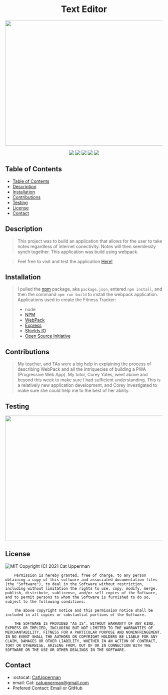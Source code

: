 <h1 align="center"> Text Editor </h1>

<p align="center">
  <img width="560" height="400" src="">
</p> 


<p align="center">
    <img src="https://img.shields.io/badge/Javascript-yellow" />
    <img src="https://img.shields.io/badge/express-orange" />
    <img src="https://img.shields.io/badge/Sequelize-blue"  />
    <img src="https://img.shields.io/badge/mySQL-blue"  />
    <img src="https://img.shields.io/badge/dotenv-green" />
</p>

## Table of Contents
- [Table of Contents](#table-of-contents)
- [Description](#description)
- [Installation](#installation)
- [Contributions](#contributions)
- [Testing](#testing)
- [License](#license)
- [Contact](#contact)


## Description
> This project was to build an application that allows for the user to take notes regardless of internet conectivity.  Notes will then seemlessly synch together.  This application was build using webpack.  

> Feel free to visit and test the application [Here!]() 

## Installation
> I pulled the [npm](https://www.npmjs.com/) package, aka ```package.json```, entered ```npm install```, and then the command ```npm run build``` to install the webpack application.
Applications used to create the Fitness Tracker: 
> * node 
> * [NPM](https://www.npmjs.com/)
> * [WebPack](https://webpack.js.org/)
> * [Express](https://www.npmjs.com/package/express)
> * [Shields IO](https://shields.io/category/license) 
> * [Open Source Initiative](https://opensource.org/licenses/BSD-3-Clause) 
## Contributions
> My teacher, and TAs were a big help in explaining the process of describing WebPack and all the intriquecies of building a PWA (Progressive Web App).  My tutor, Corey Yates, went above and beyond this week to make sure I had sufficient understanding. This is a relatively new application development, and Corey investigated to make sure she could help me to the best of her ability.  
## Testing
> 
<p align="center">
  <img width="560" height="400" src="">
</p> 

## License
![MIT](https://img.shields.io/badge/License-MIT-blue)
Copyright (C) 2021 Cat Upperman

        Permission is hereby granted, free of charge, to any person obtaining a copy of this software and associated documentation files (the "Software"), to deal in the Software without restriction, including without limitation the rights to use, copy, modify, merge, publish, distribute, sublicense, and/or sell copies of the Software, and to permit persons to whom the Software is furnished to do so, subject to the following conditions:
        
        The above copyright notice and this permission notice shall be included in all copies or substantial portions of the Software.
        
        THE SOFTWARE IS PROVIDED "AS IS", WITHOUT WARRANTY OF ANY KIND, EXPRESS OR IMPLIED, INCLUDING BUT NOT LIMITED TO THE WARRANTIES OF MERCHANTABILITY, FITNESS FOR A PARTICULAR PURPOSE AND NONINFRINGEMENT. IN NO EVENT SHALL THE AUTHORS OR COPYRIGHT HOLDERS BE LIABLE FOR ANY CLAIM, DAMAGES OR OTHER LIABILITY, WHETHER IN AN ACTION OF CONTRACT, TORT OR OTHERWISE, ARISING FROM, OUT OF OR IN CONNECTION WITH THE SOFTWARE OR THE USE OR OTHER DEALINGS IN THE SOFTWARE.
## Contact
* :octocat: [CatUpperman](github.com/catupperman)
* email: Cat: catupperman@gmail.com
* Prefered Contact: Email or GitHub